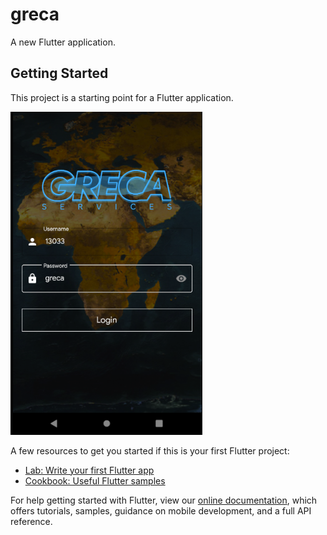 # greca

A new Flutter application.

## Getting Started

This project is a starting point for a Flutter application.

![stack Overflow](https://github.com/Coding-Expert/Greca/blob/main/login.png)

A few resources to get you started if this is your first Flutter project:

- [Lab: Write your first Flutter app](https://flutter.dev/docs/get-started/codelab)
- [Cookbook: Useful Flutter samples](https://flutter.dev/docs/cookbook)

For help getting started with Flutter, view our
[online documentation](https://flutter.dev/docs), which offers tutorials,
samples, guidance on mobile development, and a full API reference.

